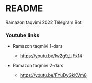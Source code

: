 # README #

Ramazon taqvimi 2022 Telegram Bot

### Youtube links ###

-  Ramazon taqmivi 1-dars
    - https://youtu.be/Iw2g9_UFx14

- Ramazon taqmivi 2-dars
    - https://youtu.be/FYuDyGkKVm8